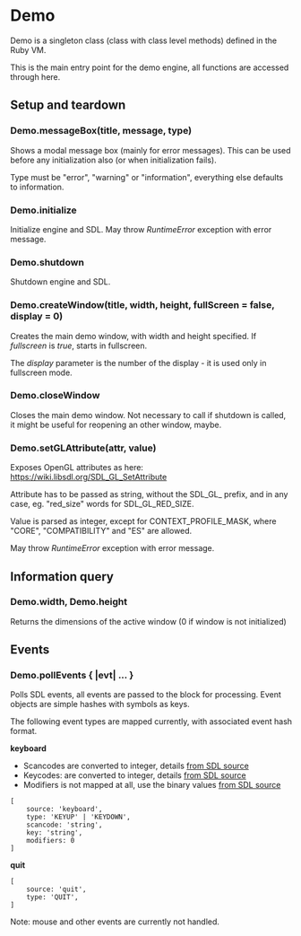 # Demo

Demo is a singleton class (class with class level methods) defined in the Ruby VM.

This is the main entry point for the demo engine, all functions are accessed through here.

## Setup and teardown

### Demo.messageBox(title, message, type)

Shows a modal message box (mainly for error messages). This can be used before any initialization also (or when initialization fails).

Type must be "error", "warning" or "information", everything else defaults to information.

### Demo.initialize

Initialize engine and SDL. May throw *RuntimeError* exception with error message. 

### Demo.shutdown

Shutdown engine and SDL.

### Demo.createWindow(title, width, height, fullScreen = false, display = 0)

Creates the main demo window, with width and height specified. If *fullscreen* is *true*, starts in fullscreen.

The *display* parameter is the number of the display - it is used only in fullscreen mode.  

### Demo.closeWindow

Closes the main demo window. Not necessary to call if shutdown is called, it might be useful for reopening an other window, maybe. 

### Demo.setGLAttribute(attr, value)

Exposes OpenGL attributes as here: https://wiki.libsdl.org/SDL_GL_SetAttribute

Attribute has to be passed as string, without the SDL_GL_ prefix, and in any case, eg. "red_size" words for SDL_GL_RED_SIZE.

Value is parsed as integer, except for CONTEXT_PROFILE_MASK, where "CORE", "COMPATIBILITY" and "ES" are allowed.

May throw *RuntimeError* exception with error message.

## Information query

### Demo.width, Demo.height

Returns the dimensions of the active window (0 if window is not initialized)

## Events

### Demo.pollEvents { |evt| ... }

Polls SDL events, all events are passed to the block for processing. Event objects are simple hashes with symbols as keys.

The following event types are mapped currently, with associated event hash format.
 
**keyboard**
- Scancodes are converted to integer, details [from SDL source](https://hg.libsdl.org/SDL/file/498a7f27758e/include/SDL_scancode.h#l43)  
- Keycodes: are converted to integer, details [from SDL source](https://hg.libsdl.org/SDL/file/498a7f27758e/include/SDL_keycode.h#l50)
- Modifiers is not mapped at all, use the binary values [from SDL source](https://hg.libsdl.org/SDL/file/498a7f27758e/include/SDL_keycode.h#l325)  
```
[
    source: 'keyboard',
    type: 'KEYUP' | 'KEYDOWN',
    scancode: 'string',
    key: 'string',
    modifiers: 0    
]
```

**quit**
```
[
    source: 'quit',
    type: 'QUIT',
]
```

Note: mouse and other events are currently not handled.
